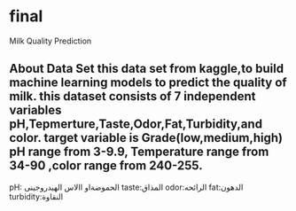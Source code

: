# final
Milk Quality Prediction

About Data Set 
this data set from kaggle,to build machine learning models to predict the quality of milk. 
this dataset consists of 7 independent variables pH,Tepmerture,Taste,Odor,Fat,Turbidity,and color.
target variable is Grade(low,medium,high)
pH range from 3-9.9, Temperature range from 34-90 ,color range from 240-255.
--------
pH:  الحموضةاو االاس الهيدروجينى
taste:المذاق
odor:الرائحه
fat:الدهون
turbidity:النقاوة
